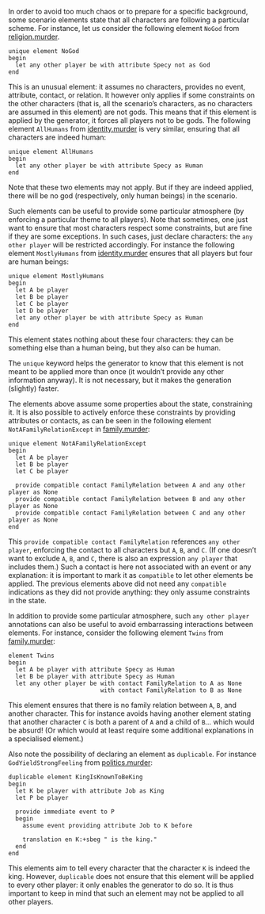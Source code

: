 
In order to avoid too much chaos or to prepare for a specific background, some scenario elements state that all characters are following a particular scheme.
For instance, let us consider the following element `NoGod` from [religion.murder](../../data/elements/religion.murder).
```murder
unique element NoGod
begin
  let any other player be with attribute Specy not as God
end
```
This is an unusual element: it assumes no characters, provides no event, attribute, contact, or relation.
It however only applies if some constraints on the other characters (that is, all the scenario’s characters, as no characters are assumed in this element) are not gods.
This means that if this element is applied by the generator, it forces all players not to be gods.
The following element `AllHumans` from [identity.murder](../../data/elements/identity.murder) is very similar, ensuring that all characters are indeed human:
```murder
unique element AllHumans
begin
  let any other player be with attribute Specy as Human
end
```
Note that these two elements may not apply.
But if they are indeed applied, there will be no god (respectively, only human beings) in the scenario.

Such elements can be useful to provide some particular atmosphere (by enforcing a particular theme to all players).
Note that sometimes, one just want to ensure that most characters respect some constraints, but are fine if they are some exceptions.
In such cases, just declare characters: the `any other player` will be restricted accordingly.
For instance the following element `MostlyHumans` from [identity.murder](../../data/elements/identity.murder) ensures that all players but four are human beings:
```murder
unique element MostlyHumans
begin
  let A be player
  let B be player
  let C be player
  let D be player
  let any other player be with attribute Specy as Human
end
```
This element states nothing about these four characters: they can be something else than a human being, but they also can be human.

The `unique` keyword helps the generator to know that this element is not meant to be applied more than once (it wouldn’t provide any other information anyway).
It is not necessary, but it makes the generation (slightly) faster.

The elements above assume some properties about the state, constraining it.
It is also possible to actively enforce these constraints by providing attributes or contacts, as can be seen in the following element `NotAFamilyRelationExcept` in [family.murder](../../data/elements/family.murder):
```murder
unique element NotAFamilyRelationExcept
begin
  let A be player
  let B be player
  let C be player

  provide compatible contact FamilyRelation between A and any other player as None
  provide compatible contact FamilyRelation between B and any other player as None
  provide compatible contact FamilyRelation between C and any other player as None
end
```
This `provide compatible contact FamilyRelation` references `any other player`, enforcing the contact to all characters but `A`, `B`, and `C`.
(If one doesn’t want to exclude `A`, `B`, and `C`, there is also an expression `any player` that includes them.)
Such a contact is here not associated with an event or any explanation: it is important to mark it as `compatible` to let other elements be applied.
The previous elements above did not need any `compatible` indications as they did not provide anything: they only assume constraints in the state.

In addition to provide some particular atmosphere, such `any other player` annotations can also be useful to avoid embarrassing interactions between elements.
For instance, consider the following element `Twins` from [family.murder](../../data/elements/family.murder):
```murder
element Twins
begin
  let A be player with attribute Specy as Human
  let B be player with attribute Specy as Human
  let any other player be with contact FamilyRelation to A as None
                          with contact FamilyRelation to B as None
```
This element ensures that there is no family relation between `A`, `B`, and another character.
This for instance avoids having another element stating that another character `C` is both a parent of `A` and a child of `B`… which would be absurd!
(Or which would at least require some additional explanations in a specialised element.)

Also note the possibility of declaring an element as `duplicable`.
For instance `GodYieldStrongFeeling` from [politics.murder](../../data/elements/politics.murder):
```murder
duplicable element KingIsKnownToBeKing
begin
  let K be player with attribute Job as King
  let P be player

  provide immediate event to P
  begin
    assume event providing attribute Job to K before

    translation en K:+sbeg " is the king."
  end
end
```
This elements aim to tell every character that the character `K` is indeed the king.
However, `duplicable` does not ensure that this element will be applied to every other player: it only enables the generator to do so.
It is thus important to keep in mind that such an element may not be applied to all other players.


